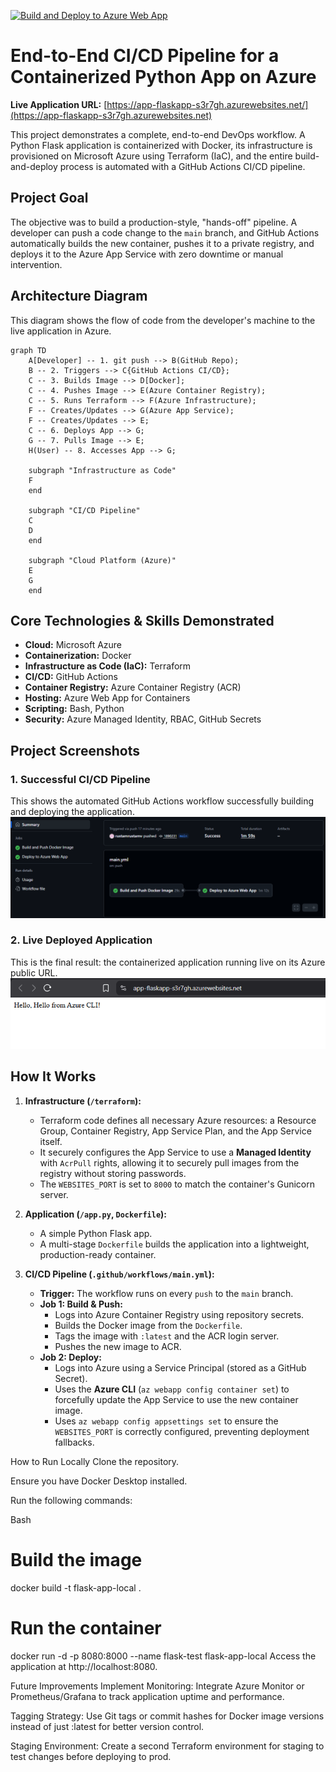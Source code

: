 [![Build and Deploy to Azure Web App](https://github.com/YOUR_USERNAME/YOUR_REPO/actions/workflows/main.yml/badge.svg)](https://github.com/YOUR_USERNAME/YOUR_REPO/actions/workflows/main.yml)

# End-to-End CI/CD Pipeline for a Containerized Python App on Azure

**Live Application URL:** [https://app-flaskapp-s3r7gh.azurewebsites.net/](https://app-flaskapp-s3r7gh.azurewebsites.net)

This project demonstrates a complete, end-to-end DevOps workflow. A Python Flask application is containerized with Docker, its infrastructure is provisioned on Microsoft Azure using Terraform (IaC), and the entire build-and-deploy process is automated with a GitHub Actions CI/CD pipeline.

## Project Goal

The objective was to build a production-style, "hands-off" pipeline. A developer can push a code change to the `main` branch, and GitHub Actions automatically builds the new container, pushes it to a private registry, and deploys it to the Azure App Service with zero downtime or manual intervention.

## Architecture Diagram

This diagram shows the flow of code from the developer's machine to the live application in Azure.

```mermaid
graph TD
    A[Developer] -- 1. git push --> B(GitHub Repo);
    B -- 2. Triggers --> C{GitHub Actions CI/CD};
    C -- 3. Builds Image --> D[Docker];
    C -- 4. Pushes Image --> E(Azure Container Registry);
    C -- 5. Runs Terraform --> F(Azure Infrastructure);
    F -- Creates/Updates --> G(Azure App Service);
    F -- Creates/Updates --> E;
    C -- 6. Deploys App --> G;
    G -- 7. Pulls Image --> E;
    H(User) -- 8. Accesses App --> G;

    subgraph "Infrastructure as Code"
    F
    end

    subgraph "CI/CD Pipeline"
    C
    D
    end

    subgraph "Cloud Platform (Azure)"
    E
    G
    end

```

## Core Technologies & Skills Demonstrated

* **Cloud:** Microsoft Azure
* **Containerization:** Docker
* **Infrastructure as Code (IaC):** Terraform
* **CI/CD:** GitHub Actions
* **Container Registry:** Azure Container Registry (ACR)
* **Hosting:** Azure Web App for Containers
* **Scripting:** Bash, Python
* **Security:** Azure Managed Identity, RBAC, GitHub Secrets

## Project Screenshots

### 1. Successful CI/CD Pipeline

This shows the automated GitHub Actions workflow successfully building and deploying the application.
![Successful Pipeline Run](screenshots/pipeline-success.png)

### 2. Live Deployed Application

This is the final result: the containerized application running live on its Azure public URL.
![Live Application](screenshots/live-app.png)

## How It Works

1.  **Infrastructure (`/terraform`):**
    * Terraform code defines all necessary Azure resources: a Resource Group, Container Registry, App Service Plan, and the App Service itself.
    * It securely configures the App Service to use a **Managed Identity** with `AcrPull` rights, allowing it to securely pull images from the registry without storing passwords.
    * The `WEBSITES_PORT` is set to `8000` to match the container's Gunicorn server.

2.  **Application (`/app.py`, `Dockerfile`):**
    * A simple Python Flask app.
    * A multi-stage `Dockerfile` builds the application into a lightweight, production-ready container.

3.  **CI/CD Pipeline (`.github/workflows/main.yml`):**
    * **Trigger:** The workflow runs on every `push` to the `main` branch.
    * **Job 1: Build & Push:**
        * Logs into Azure Container Registry using repository secrets.
        * Builds the Docker image from the `Dockerfile`.
        * Tags the image with `:latest` and the ACR login server.
        * Pushes the new image to ACR.
    * **Job 2: Deploy:**
        * Logs into Azure using a Service Principal (stored as a GitHub Secret).
        * Uses the **Azure CLI** (`az webapp config container set`) to forcefully update the App Service to use the new container image.
        * Uses `az webapp config appsettings set` to ensure the `WEBSITES_PORT` is correctly configured, preventing deployment fallbacks.

How to Run Locally
Clone the repository.

Ensure you have Docker Desktop installed.

Run the following commands:

Bash

# Build the image
docker build -t flask-app-local .

# Run the container
docker run -d -p 8080:8000 --name flask-test flask-app-local
Access the application at http://localhost:8080.

Future Improvements
Implement Monitoring: Integrate Azure Monitor or Prometheus/Grafana to track application uptime and performance.

Tagging Strategy: Use Git tags or commit hashes for Docker image versions instead of just :latest for better version control.

Staging Environment: Create a second Terraform environment for staging to test changes before deploying to prod.
